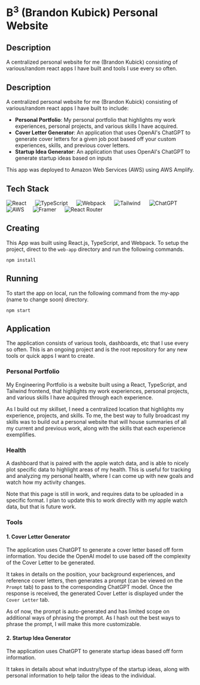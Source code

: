 # B<sup>3</sup> (Brandon Kubick) Personal Website

## Description
A centralized personal website for me (Brandon Kubick) consisting of various/random react apps I have built and tools I use every so often.

## Description
A centralized personal website for me (Brandon Kubick) consisting of various/random react apps I have built to include:
- **Personal Portfolio**: My personal portfolio that highlights my work experiences, personal projects, and various skills I have acquired.
- **Cover Letter Generator**: An application that uses OpenAI's ChatGPT to generate cover letters for a given job post based off your custom experiences, skills, and previous cover letters.
- **Startup Idea Generator**: An application that uses OpenAI's ChatGPT to generate startup ideas based on inputs

This app was deployed to Amazon Web Services (AWS) using AWS Amplify.

## Tech Stack
<img style="padding-right:20px;" align=left alt="React" src="https://img.shields.io/badge/react-%2320232a.svg?style=for-the-badge&logo=react&logoColor=%2361DAFB"/>
<img style="padding-right:20px;" align=left alt="TypeScript" src="https://img.shields.io/badge/typescript-%23007ACC.svg?style=for-the-badge&logo=typescript&logoColor=white"/>
<img style="padding-right:20px;" align=left alt="Webpack" src="https://img.shields.io/badge/webpack-%238DD6F9.svg?style=for-the-badge&logo=webpack&logoColor=black"/>
<img style="padding-right:20px;" align=left alt="Tailwind" src="https://img.shields.io/badge/tailwindcss-%2338B2AC.svg?style=for-the-badge&logo=tailwind-css&logoColor=white"/>
<img style="padding-right:20px;" align=left alt="ChatGPT" src="https://img.shields.io/badge/chatGPT-74aa9c?style=for-the-badge&logo=openai&logoColor=white"/>
<img style="padding-right:20px;" align=left alt="AWS" src="https://img.shields.io/badge/AWS-%23FF9900.svg?style=for-the-badge&logo=amazon-aws&logoColor=white"/>
<img style="padding-right:20px;" align=left alt="Framer" src="https://img.shields.io/badge/Framer-black?style=for-the-badge&logo=framer&logoColor=blue"/>
<img style="padding-right:20px;" alt="React Router" src="https://img.shields.io/badge/React_Router-CA4245?style=for-the-badge&logo=react-router&logoColor=white"/>

## Creating
This App was built using React.js, TypeScript, and Webpack. To setup the project, direct to the `web-app` directory and run the following commands.

```
npm install
```

## Running
To start the app on local, run the following command from the my-app (name to change soon) directory.

```
npm start
```

## Application

The application consists of various tools, dashboards, etc that I use every so often. This is an ongoing project and is the root repository for any new tools or quick apps I want to create.

### Personal Portfolio
My Engineering Portfolio is a website built using a React, TypeScript, and Tailwind frontend, that highlights my work experiences, personal projects, and various skills I have acquired through each experience.

As I build out my skillset, I need a centralized location that highlights my experience, projects, and skills. To me, the best way to fully broadcast my skills was to build out a personal website that will house summaries of all my current and previous work, along with the skills that each experience exemplifies.


### Health
A dashboard that is paired with the apple watch data, and is able to nicely plot specific data to highlight areas of my health. This is useful for tracking and analyzing my personal health, where I can come up with new goals and watch how my activity changes.

Note that this page is still in work, and requires data to be uploaded in a specific format. I plan to update this to work directly with my apple watch data, but that is future work.


### Tools

#### 1. Cover Letter Generator
The application uses ChatGPT to generate a cover letter based off form information. You decide the OpenAI model to use based off the complexity of the Cover Letter to be generated.

It takes in details on the position, your background experiences, and reference cover letters, then generates a prompt (can be viewed on the `Prompt` tab) to pass to the corresponding ChatGPT model. Once the response is received, the generated Cover Letter is displayed under the `Cover Letter` tab.

As of now, the prompt is auto-generated and has limited scope on additional ways of phrasing the prompt. As I hash out the best ways to phrase the prompt, I will make this more customizable.

#### 2. Startup Idea Generator

The application uses ChatGPT to generate startup ideas based off form information.

It takes in details about what industry/type of the startup ideas, along with personal information to help tailor the ideas to the individual.
